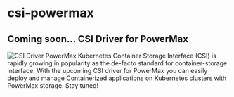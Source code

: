 # csi-powermax

## Coming soon… CSI Driver for PowerMax
![CSI Driver PowerMax](/csipowermax.png)
Kubernetes Container Storage Interface (CSI) is rapidly growing in popularity as the de-facto standard for container-storage interface. With the upcoming CSI driver for PowerMax you can easily deploy and manage Containerized applications on Kubernetes clusters with PowerMax storage. Stay tuned!
